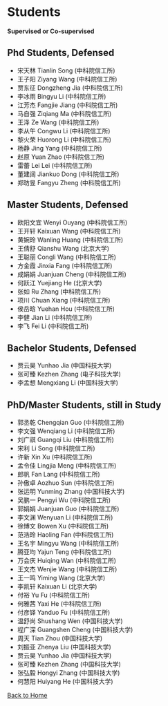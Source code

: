 # Students
**Supervised or Co-supervised**

## Phd Students, Defensed
- 宋天林 Tianlin Song (中科院信工所)
- 王子阳 Ziyang Wang (中科院信工所)
- 贾东征 Dongzheng Jia (中科院信工所)
- 李冰雨 Bingyu Li (中科院信工所)
- 江芳杰 Fangjie Jiang (中科院信工所)
- 马自强 Ziqiang Ma (中科院信工所)
- 王泽 Ze Wang (中科院信工所)
- 李从午 Congwu Li (中科院信工所)
- 黎火荣 Huorong Li (中科院信工所)
- 杨静 Jing Yang (中科院信工所)
- 赵原 Yuan Zhao (中科院信工所)
- 雷蕾 Lei Lei (中科院信工所)
- 董建阔 Jiankuo Dong (中科院信工所)
- 郑昉昱 Fangyu Zheng (中科院信工所)

## Master Students, Defensed
- 欧阳文宜 Wenyi Ouyang (中科院信工所)
- 王开轩 Kaixuan Wang (中科院信工所)
- 黄婉玲 Wanling Huang (中科院信工所)
- 王倩舒 Qianshu Wang (北京大学)
- 王聪丽 Congli Wang (中科院信工所)
- 方金霞 Jinxia Fang (中科院信工所)
- 成娟娟 Juanjuan Cheng (中科院信工所)
- 何跃江 Yuejiang He (北京大学)
- 张如 Ru Zhang (中科院信工所)
- 项川 Chuan Xiang (中科院信工所)
- 侯岳晗 Yuehan Hou (中科院信工所)
- 李健 Jian Li (中科院信工所)
- 李飞 Fei Li (中科院信工所)

## Bachelor Students, Defensed
- 贾云昊 Yunhao Jia (中国科技大学)
- 张可臻 Kezhen Zhang (电子科技大学)
- 李孟想 Mengxiang Li (中国科技大学)

## PhD/Master Students, still in Study
- 郭丞乾 Chengqian Guo (中科院信工所)
- 李文强 Wenqiang Li (中科院信工所)
- 刘广祺 Guangqi Liu (中科院信工所)
- 宋利 Li Song (中科院信工所)
- 许新 Xin Xu (中科院信工所)
- 孟令佳 Lingjia Meng (中科院信工所)
- 郎帆 Fan Lang (中科院信工所)
- 孙傲卓 Aozhuo Sun (中科院信工所)
- 张运明 Yunming Zhang (中国科技大学)
- 吴鹏一 Pengyi Wu (中科院信工所)
- 郭娟娟 Juanjuan Guo (中科院信工所)
- 李文渊 Wenyuan Li (中科院信工所)
- 徐博文 Bowen Xu (中科院信工所)
- 范浩玲 Haoling Fan (中科院信工所)
- 王名宇 Mingyu Wang (中科院信工所)
- 腾亚均 Yajun Teng (中科院信工所)
- 万会庆 Huiqing Wan (中科院信工所)
- 王文杰 Wenjie Wang (中科院信工所)
- 王一鸣 Yiming Wang (北京大学)
- 李凯轩 Kaixuan Li (北京大学)
- 付裕 Yu Fu (中科院信工所)
- 何雅茜 Yaxi He (中科院信工所)
- 付彦铎 Yanduo Fu (中科院信工所)
- 温舒尚 Shushang Wen (中国科技大学)
- 程广深 Guangshen Cheng (中国科技大学)
- 周天 Tian Zhou (中国科技大学)
- 刘振亚 Zhenya Liu (中国科技大学)
- 贾云昊 Yunhao Jia (中国科技大学)
- 张可臻 Kezhen Zhang (中国科技大学)
- 张弘毅 Hongyi Zhang (中国科技大学)
- 何慧阳 Huiyang He (中国科技大学)

[Back to Home](./index.html)
